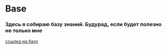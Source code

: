 # Base
### Здесь я собираю базу знаний. Будурад, если будет полезно не только мне
[ссылка на базу](https://muratbyazrov.github.io/Base/)
